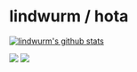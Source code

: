 # lindwurm / hota

[![lindwurm's github stats](https://github-readme-stats.vercel.app/api?username=lindwurm)](https://github.com/anuraghazra/github-readme-stats)

[![](https://img.shields.io/mastodon/follow/1?domain=https%3A%2F%2Fmstdn.maud.io&style=social)](https://mstdn.maud.io/@hota)
[![](https://img.shields.io/twitter/follow/lindwurm?style=social)](https://twitter.com/lindwurm)
